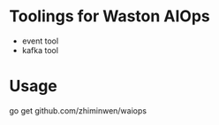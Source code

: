 # Toolings for Waston AIOps
- event tool
- kafka tool


# Usage
  go get github.com/zhiminwen/waiops
